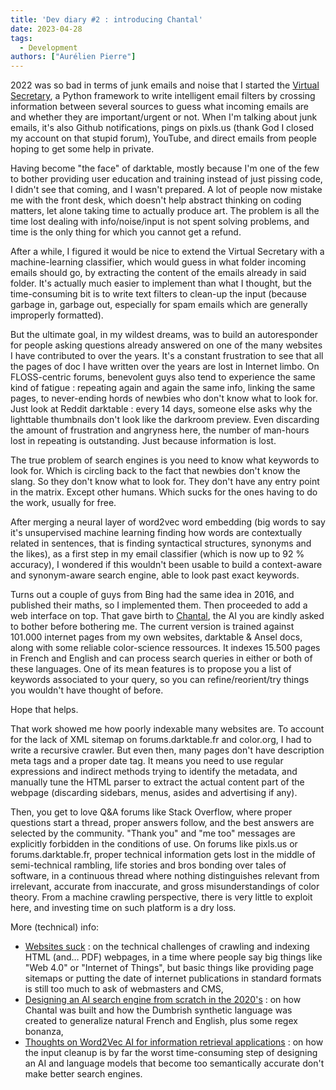 ```yaml
---
title: 'Dev diary #2 : introducing Chantal'
date: 2023-04-28
tags:
  - Development
authors: ["Aurélien Pierre"]
---
```


2022 was so bad in terms of junk emails and noise that I started the [Virtual Secretary](https://virtualsecretary.aurelienpierre.com/), a Python framework to write intelligent email filters by crossing information between several sources to guess what incoming emails are and whether they are important/urgent or not. When I'm talking about junk emails, it's also Github notifications, pings on pixls.us (thank God I closed my account on that stupid forum), YouTube, and direct emails from people hoping to get some help in private.

Having become "the face" of darktable, mostly because I'm one of the few to bother providing user education and training instead of just pissing code, I didn't see that coming, and I wasn't prepared. A lot of people now mistake me with the front desk, which doesn't help abstract thinking on coding matters, let alone taking time to actually produce art. The problem is all the time lost dealing with info/noise/input is not spent solving problems, and time is the only thing for which you cannot get a refund.

After a while, I figured it would be nice to extend the Virtual Secretary with a machine-learning classifier, which would guess in what folder incoming emails should go, by extracting the content of the emails already in said folder. It's actually much easier to implement than what I thought, but the time-consuming bit is to write text filters to clean-up the input (because garbage in, garbage out, especially for spam emails which are generally improperly formatted).

But the ultimate goal, in my wildest dreams, was to build an autoresponder for people asking questions already answered on one of the many websites I have contributed to over the years. It's a constant frustration to see that all the pages of doc I have written over the years are lost in Internet limbo. On FLOSS-centric forums, benevolent guys also tend to experience the same kind of fatigue : repeating again and again the same info, linking the same pages, to never-ending hords of newbies who don't know what to look for. Just look at Reddit darktable : every 14 days, someone else asks why the lighttable thumbnails don't look like the darkroom preview. Even discarding the amount of frustration and angryness here, the number of man-hours lost in repeating is outstanding. Just because information is lost.

The true problem of search engines is you need to know what keywords to look for. Which is circling back to the fact that newbies don't know the slang. So they don't know what to look for. They don't have any entry point in the matrix. Except other humans. Which sucks for the ones having to do the work, usually for free.

After merging a neural layer of word2vec word embedding (big words to say it's unsupervised machine learning finding how words are contextually related in sentences, that is finding syntactical structures, synonyms and the likes), as a first step in my email classifier (which is now up to 92 % accuracy), I wondered if this wouldn't been usable to build a context-aware and synonym-aware search engine, able to look past exact keywords.

Turns out a couple of guys from Bing had the same idea in 2016, and published their maths, so I implemented them. Then proceeded to add a web interface on top. That gave birth to [Chantal](https://chantal.aurelienpierre.com), the AI you are kindly asked to bother before bothering me. The current version is trained against 101.000 internet pages from my own websites, darktable & Ansel docs, along with some reliable color-science ressources. It indexes 15.500 pages in French and English and can process search queries in either or both of these languages. One of its mean features is to propose you a list of keywords associated to your query, so you can refine/reorient/try things you wouldn't have thought of before.

Hope that helps.

That work showed me how poorly indexable many websites are. To account for the lack of XML sitemap on forums.darktable.fr and color.org, I had to write a recursive crawler. But even then, many pages don't have description meta tags and a proper date tag. It means you need to use regular expressions and indirect methods trying to identify the metadata, and manually tune the HTML parser to extract the actual content part of the webpage (discarding sidebars, menus, asides and advertising if any).

Then, you get to love Q&A forums like Stack Overflow, where proper questions start a thread, proper answers follow, and the best answers are selected by the community. "Thank you" and "me too" messages are explicitly forbidden in the conditions of use. On forums like pixls.us or forums.darktable.fr, proper technical information gets lost in the middle of semi-technical rambling, life stories and bros bonding over tales of software, in a continuous thread where nothing distinguishes relevant from irrelevant, accurate from inaccurate, and gross misunderstandings of color theory. From a machine crawling perspective, there is very little to exploit here, and investing time on such platform is a dry loss.

More (technical) info:

- [Websites suck](https://eng.aurelienpierre.com/2023/04/websites-suck./) : on the technical challenges of crawling and indexing HTML (and… PDF) webpages, in a time where people say big things like "Web 4.0" or "Internet of Things", but basic things like providing page sitemaps or putting the date of internet publications in standard formats is still too much to ask of webmasters and CMS,
- [Designing an AI search engine from scratch in the 2020's](https://eng.aurelienpierre.com/2024/03/designing-an-ai-search-engine-from-scratch-in-the-2020s/) : on how Chantal was built and how the Dumbrish synthetic language was created to generalize natural French and English, plus some regex bonanza,
- [Thoughts on Word2Vec AI for information retrieval applications](https://eng.aurelienpierre.com/2025/05/thoughts-on-word2vec/) : on how the input cleanup is by far the worst time-consuming step of designing an AI and language models that become too semantically accurate don't make better search engines.
